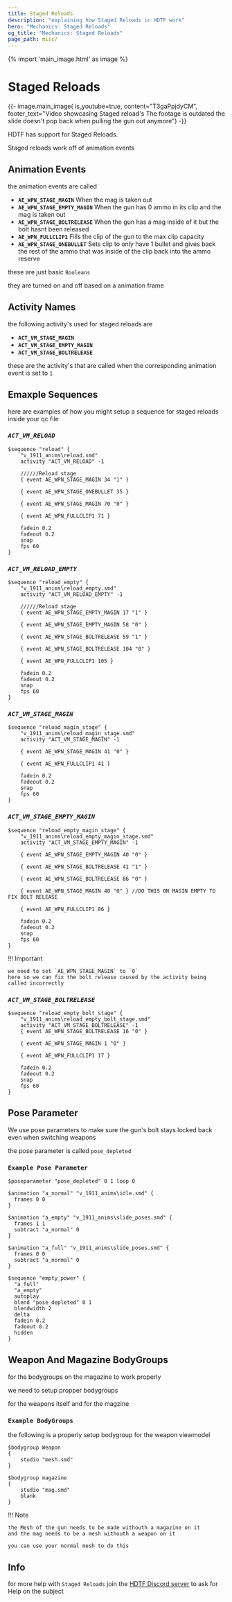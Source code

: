 ```yaml
---
title: Staged Reloads
description: "explaining how Staged Reloads in HDTF work"
hero: "Mechanics: Staged Reloads"
og_title: "Mechanics: Staged Reloads"
page_path: misc/
---
```

{% import 'main_image.html' as image %}

# Staged Reloads
{{- image.main_image( is_youtube=true, content="T3gaPpjdyCM", footer_text="Video showcasing Staged reload's   The footage is outdated the slide doesn't pop back when pulling the gun out anymore") -}}

HDTF has support for Staged Reloads.

Staged reloads work off of animation events

## Animation Events
the animation events are called

 - **`AE_WPN_STAGE_MAGIN`** When the mag is taken out
 - **`AE_WPN_STAGE_EMPTY_MAGIN`** When the gun has 0 ammo in its clip and the mag is taken out
 - **`AE_WPN_STAGE_BOLTRELEASE`** When the gun has a mag inside of it but the bolt hasnt been released
 - **`AE_WPN_FULLCLIP1`** Fills the clip of the gun to the max clip capacity
 - **`AE_WPN_STAGE_ONEBULLET`** Sets clip to only have 1 bullet and gives back the rest of the ammo that was inside of the clip back into the ammo reserve
 
these are just basic `Booleans`

they are turned on and off based on a animation frame

## Activity Names

the following activity's used for staged reloads are

 - **`ACT_VM_STAGE_MAGIN`**
 - **`ACT_VM_STAGE_EMPTY_MAGIN`**
 - **`ACT_VM_STAGE_BOLTRELEASE`**
 
these are the activity's that are called when the corresponding
animation event is set to `1`

## Emaxple Sequences
here are examples of how you might setup a sequence for staged reloads inside your qc file
### *`ACT_VM_RELOAD`*

```
$sequence "reload" {
	"v_1911_anims\reload.smd"
	activity "ACT_VM_RELOAD" -1
	
	//////Reload stage
	{ event AE_WPN_STAGE_MAGIN 34 "1" }
	
	{ event AE_WPN_STAGE_ONEBULLET 35 }
	
	{ event AE_WPN_STAGE_MAGIN 70 "0" }
	
	{ event AE_WPN_FULLCLIP1 71 }
	
	fadein 0.2
	fadeout 0.2
	snap
	fps 60
}
```
### *`ACT_VM_RELOAD_EMPTY`*

```
$sequence "reload_empty" {
	"v_1911_anims\reload_empty.smd"
	activity "ACT_VM_RELOAD_EMPTY" -1
	
	//////Reload stage
	{ event AE_WPN_STAGE_EMPTY_MAGIN 17 "1" }
	
	{ event AE_WPN_STAGE_EMPTY_MAGIN 58 "0" }
	
	{ event AE_WPN_STAGE_BOLTRELEASE 59 "1" }
	
	{ event AE_WPN_STAGE_BOLTRELEASE 104 "0" }
	
	{ event AE_WPN_FULLCLIP1 105 }
	
	fadein 0.2
	fadeout 0.2
	snap
	fps 60
}
```

### *`ACT_VM_STAGE_MAGIN`*

```
$sequence "reload_magin_stage" {
	"v_1911_anims\reload_magin_stage.smd"
	activity "ACT_VM_STAGE_MAGIN" -1
	
	{ event AE_WPN_STAGE_MAGIN 41 "0" }

	{ event AE_WPN_FULLCLIP1 41 }

	fadein 0.2
	fadeout 0.2
	snap
	fps 60
}
```

### *`ACT_VM_STAGE_EMPTY_MAGIN`*

```
$sequence "reload_empty_magin_stage" {
	"v_1911_anims\reload_empty_magin_stage.smd"
	activity "ACT_VM_STAGE_EMPTY_MAGIN" -1
	
	{ event AE_WPN_STAGE_EMPTY_MAGIN 40 "0" }
	
	{ event AE_WPN_STAGE_BOLTRELEASE 41 "1" }

	{ event AE_WPN_STAGE_BOLTRELEASE 86 "0" }
	
	{ event AE_WPN_STAGE_MAGIN 40 "0" } //DO THIS ON MAGIN EMPTY TO FIX BOLT RELEASE
	
	{ event AE_WPN_FULLCLIP1 86 }

	fadein 0.2
	fadeout 0.2
	snap
	fps 60
}
```

!!! Important
	
	we need to set `AE_WPN_STAGE_MAGIN` to `0`
	here so we can fix the bolt release caused by the activity being called incorrectly

### *`ACT_VM_STAGE_BOLTRELEASE`*

```
$sequence "reload_empty_bolt_stage" {
	"v_1911_anims\reload_empty_bolt_stage.smd"
	activity "ACT_VM_STAGE_BOLTRELEASE" -1
	{ event AE_WPN_STAGE_BOLTRELEASE 16 "0" }
	
	{ event AE_WPN_STAGE_MAGIN 1 "0" }
	
	{ event AE_WPN_FULLCLIP1 17 }
	
	fadein 0.2
	fadeout 0.2
	snap
	fps 60
}
```

## Pose Parameter

We use pose parameters to make sure the gun's bolt stays locked back even when switching weapons

the pose parameter is called `pose_depleted`

### `Example Pose Parameter`

```
$poseparameter "pose_depleted" 0 1 loop 0

$animation "a_normal" "v_1911_anims\idle.smd" {
  frames 0 0
}

$animation "a_empty" "v_1911_anims\slide_poses.smd" {
  frames 1 1
  subtract "a_normal" 0
}

$animation "a_full" "v_1911_anims\slide_poses.smd" {
  frames 0 0
  subtract "a_normal" 0
}

$sequence "empty_power" {
  "a_full"
  "a_empty"
  autoplay
  blend "pose_depleted" 0 1
  blendwidth 2
  delta
  fadein 0.2
  fadeout 0.2
  hidden
}
``` 

## Weapon And Magazine BodyGroups

for the bodygroups on the magazine to work properly

we need to setup propper bodygroups

for the weapons itself
and for the magzine

### `Example BodyGroups`

the following is a properly setup bodygroup for the weapon viewmodel

```
$bodygroup Weapon
{
	studio "mesh.smd"
}

$bodygroup magazine
{
	studio "mag.smd"
	blank
}
```

!!! Note
	
	the Mesh of the gun needs to be made withouth a magazine on it
	and the mag needs to be a mesh withouth a weapon on it 
	
	you can use your normal mesh to do this


## Info

for more help with `Staged Reloads` join the [HDTF Discord server](https://discord.gg/hdtf) to ask for Help on the subject
